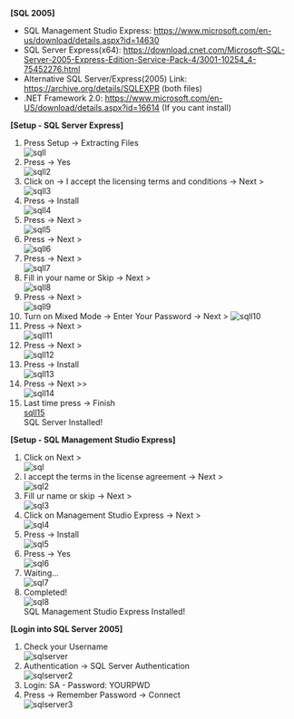 <b>[SQL 2005]</b>
- SQL Management Studio Express: https://www.microsoft.com/en-us/download/details.aspx?id=14630
- SQL Server Express(x64): https://download.cnet.com/Microsoft-SQL-Server-2005-Express-Edition-Service-Pack-4/3001-10254_4-75452276.html
- Alternative SQL Server/Express(2005) Link: https://archive.org/details/SQLEXPR (both files)
- .NET Framework 2.0: https://www.microsoft.com/en-US/download/details.aspx?id=16614 (If you cant install)

<b>[Setup - SQL Server Express]</b><br>
1. Press Setup -> Extracting Files <br>
![sqll](https://i.imgur.com/nl9KbWF.png)<br>
2. Press -> Yes <br>
![sqll2](https://i.imgur.com/PyEKOnf.png)<br>
3. Click on -> I accept the licensing terms and conditions -> Next ><br>
![sqll3](https://i.imgur.com/XmYFKhS.png)<br>
4. Press -> Install <br>
![sqll4](https://i.imgur.com/FPKqk4X.png)<br>
5. Press -> Next > <br>
![sqll5](https://i.imgur.com/uMBQXIh.png)<br>
6. Press -> Next > <br>
![sqll6](https://i.imgur.com/tUPCNbC.png)<br>
7. Press -> Next > <br>
![sqll7](https://i.imgur.com/MGPweUL.png)<br>
8. Fill in your name or Skip -> Next > <br>
![sqll8](https://i.imgur.com/rx3lNEj.png) <br>
9. Press -> Next > <br>
![sqll9](https://i.imgur.com/1Weh7Y0.png) <br>
10. Turn on Mixed Mode -> Enter Your Password -> Next >
![sqll10](https://i.imgur.com/Uh9UfGd.png) <br>
11. Press -> Next > <br>
![sqll11](https://i.imgur.com/FuCHRJ1.png) <br>
12. Press -> Next > <br>
![sqll12](https://i.imgur.com/j5Jt4A5.png) <br>
13. Press -> Install <br>
![sqll13](https://i.imgur.com/m3LJNki.png) <br>
14. Press -> Next >> <br>
![sqll14](https://i.imgur.com/j6tKAq1.png) <br>
15. Last time press -> Finish <br>
[sqll15](https://i.imgur.com/Q89l2fx.png) <br>
SQL Server Installed!

<b>[Setup - SQL Management Studio Express]</b><br>
1. Click on Next ><br>
![sql](https://i.imgur.com/AV00KFi.png)<br>
2. I accept the terms in the license agreement -> Next ><br>
![sql2](https://i.imgur.com/IWIjEYP.png)<br>
3. Fill ur name or skip -> Next ><br>
![sql3](https://i.imgur.com/bUDX8jJ.png)<br>
4. Click on Management Studio Express -> Next ><br>
![sql4](https://i.imgur.com/Qw0w4xq.png)<br>
5. Press -> Install<br>
![sql5](https://i.imgur.com/mkJPI3F.png)<br>
6. Press -> Yes <br>
![sql6](https://i.imgur.com/IUC58sF.png)<br>
7. Waiting...<br>
![sql7](https://i.imgur.com/E21KrtO.png)<br>
8. Completed!<br>
![sql8](https://i.imgur.com/7kKc8R5.png)<br>
SQL Management Studio Express Installed!

<b>[Login into SQL Server 2005]</b><br>
1. Check your Username<br>
![sqlserver](https://i.imgur.com/3LhjlMK.png)<br>
2. Authentication -> SQL Server Authentication<br>
![sqlserver2](https://i.imgur.com/yt6H207.png) <br>
3. Login: SA - Password: YOURPWD<br>
4. Press -> Remember Password -> Connect<br>
![sqlserver3](https://i.imgur.com/cnBXCSW.png)<br>
